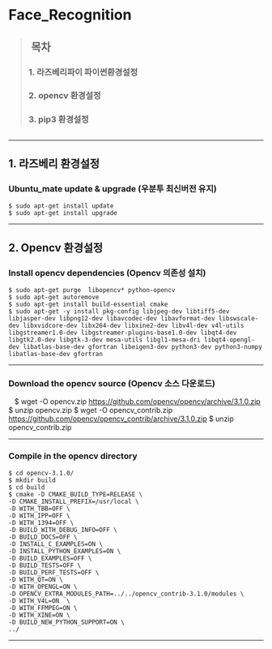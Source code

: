 # Face_Recognition
>##  목차
>### 1. 라즈베리파이 파이썬환경설정
>### 2. opencv 환경설정
>### 3. pip3 환경설정
>## 
***
## 1. 라즈베리 환경설정
### Ubuntu_mate update & upgrade (우분투 최신버전 유지)
    $ sudo apt-get install update
    $ sudo apt-get install upgrade
***    
## 2. Opencv 환경설정
### Install opencv dependencies (Opencv 의존성 설치)
    $ sudo apt-get purge  libopencv* python-opencv
    $ sudo apt-get autoremove
    $ sudo apt-get install build-essential cmake
    $ sudo apt-get -y install pkg-config libjpeg-dev libtiff5-dev libjasper-dev libpng12-dev libavcodec-dev libavformat-dev libswscale-dev libxvidcore-dev libx264-dev libxine2-dev libv4l-dev v4l-utils libgstreamer1.0-dev libgstreamer-plugins-base1.0-dev libqt4-dev libgtk2.0-dev libgtk-3-dev mesa-utils libgl1-mesa-dri libqt4-opengl-dev libatlas-base-dev gfortran libeigen3-dev python3-dev python3-numpy libatlas-base-dev gfortran
***
### Download the opencv source (Opencv 소스 다운로드)
    $ wget -O opencv.zip https://github.com/opencv/opencv/archive/3.1.0.zip
    $ unzip opencv.zip
    $ wget -O opencv_contrib.zip https://github.com/opencv/opencv_contrib/archive/3.1.0.zip
    $ unzip opencv_contrib.zip
***
### Compile in the opencv directory
    $ cd opencv-3.1.0/
    $ mkdir build
    $ cd build
    $ cmake -D CMAKE_BUILD_TYPE=RELEASE \ 
    -D CMAKE_INSTALL_PREFIX=/usr/local \
    -D WITH_TBB=OFF \
    -D WITH_IPP=OFF \
    -D WITH_1394=OFF \
    -D BUILD_WITH_DEBUG_INFO=OFF \
    -D BUILD_DOCS=OFF \
    -D INSTALL_C_EXAMPLES=ON \
    -D INSTALL_PYTHON_EXAMPLES=ON \
    -D BUILD_EXAMPLES=OFF \
    -D BUILD_TESTS=OFF \
    -D BUILD_PERF_TESTS=OFF \
    -D WITH_QT=ON \
    -D WITH_OPENGL=ON \
    -D OPENCV_EXTRA_MODULES_PATH=../../opencv_contrib-3.1.0/modules \
    -D WITH_V4L=ON  \
    -D WITH_FFMPEG=ON \
    -D WITH_XINE=ON \
    -D BUILD_NEW_PYTHON_SUPPORT=ON \
    ../
***

